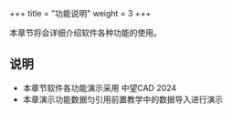 +++
title = "功能说明"
weight = 3
+++

本章节将会详细介绍软件各种功能的使用。

## 说明

- 本章节软件各功能演示采用 中望CAD 2024
- 本章演示功能数据匀引用前置教学中的数据导入进行演示
